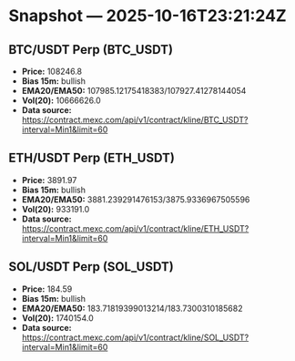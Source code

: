# Snapshot — 2025-10-16T23:21:24Z

## BTC/USDT Perp (BTC_USDT)
- **Price:** 108246.8
- **Bias 15m:** bullish
- **EMA20/EMA50:** 107985.12175418383/107927.41278144054
- **Vol(20):** 10666626.0
- **Data source:** https://contract.mexc.com/api/v1/contract/kline/BTC_USDT?interval=Min1&limit=60

## ETH/USDT Perp (ETH_USDT)
- **Price:** 3891.97
- **Bias 15m:** bullish
- **EMA20/EMA50:** 3881.239291476153/3875.9336967505596
- **Vol(20):** 933191.0
- **Data source:** https://contract.mexc.com/api/v1/contract/kline/ETH_USDT?interval=Min1&limit=60

## SOL/USDT Perp (SOL_USDT)
- **Price:** 184.59
- **Bias 15m:** bullish
- **EMA20/EMA50:** 183.71819399013214/183.7300310185682
- **Vol(20):** 1740154.0
- **Data source:** https://contract.mexc.com/api/v1/contract/kline/SOL_USDT?interval=Min1&limit=60
